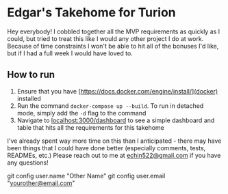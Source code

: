 # Edgar's Takehome for Turion
Hey everybody! I cobbled together all the MVP requirements as quickly as I could, but tried to treat this like I would any other project I do at work. Because of time constraints I won't be able to hit all of the bonuses I'd like, but if I had a full week I would have loved to.

## How to run
1. Ensure that you have [https://docs.docker.com/engine/install/](docker) installed
2. Run the command `docker-compose up --build`. To run in detached mode, simply add the `-d` flag to the command
3. Navigate to [localhost:3000/dashboard](localhost:3000/dashboard) to see a simple dashboard and table that hits all the requirements for this takehome

I've already spent way more time on this than I anticipated - there may have been things that I could have done better (especially comments, tests, READMEs, etc.) Please reach out to me at echin522@gmail.com if you have any questions!

git config user.name  "Other Name"
git config user.email "yourother@email.com"
